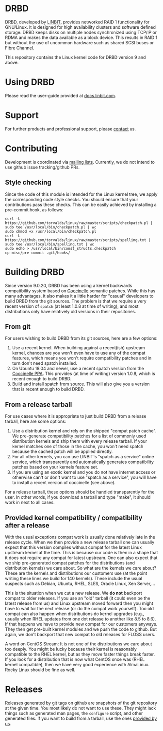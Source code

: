 # DRBD

DRBD, developed by [LINBIT](https://www.linbit.com), provides networked RAID 1 functionality for GNU/Linux.
It is designed for high availability clusters and software defined storage.
DRBD keeps disks on multiple nodes synchronized using TCP/IP or RDMA and makes the data available as a block device.
This results in RAID 1 but without the use of uncommon hardware such as shared SCSI buses or Fibre Channel.

This repository contains the Linux kernel code for DRBD version 9 and above.

# Using DRBD
Please read the user-guide provided at [docs.linbit.com](https://docs.linbit.com).

# Support
For further products and professional support, please
[contact](http://links.linbit.com/support) us.

# Contributing
Development is coordinated via [mailing lists](http://lists.linbit.com). Currently, we do not intend to use
github issue tracking/github PRs.

## Style checking
Since the code of this module is intended for the Linux kernel tree, we apply
the corresponding code style checks. You should ensure that your contributions
pass these checks. This can be easily achieved by installing a pre-commit hook,
as follows:

```
curl -L https://github.com/torvalds/linux/raw/master/scripts/checkpatch.pl | sudo tee /usr/local/bin/checkpatch.pl | wc
sudo chmod +x /usr/local/bin/checkpatch.pl
curl -L https://github.com/torvalds/linux/raw/master/scripts/spelling.txt | sudo tee /usr/local/bin/spelling.txt | wc
sudo echo > /usr/local/bin/const_structs.checkpatch
cp misc/pre-commit .git/hooks/
```

# Building DRBD

Since version 9.0.20, DRBD has been using a kernel backwards compatibility system
based on [Coccinelle](https://github.com/coccinelle/coccinelle) semantic patches.
While this has many advantages, it also makes it a little harder for "casual"
developers to build DRBD from the git sources. The problem is that we require a
very recent version of `spatch` (at least 1.0.8 at time of writing), and most
distributions only have relatively old versions in their repositories.

## From git

For users wishing to build DRBD from its git sources, here are a few options:
1. Use a recent kernel. When building against a recent(ish) upstream kernel,
   chances are you won't even have to use any of the compat features, which
   means you won't require compatibility patches and in turn don't need spatch
   installed.
2. On Ubuntu 18.04 and newer, use a recent spatch version from the
   [Coccinelle PPA](https://launchpad.net/~npalix/+archive/ubuntu/coccinelle).
   This provides (at time of writing) version 1.0.8, which is recent enough to
   build DRBD.
3. Build and install spatch from source. This will also give you a version that
   is recent enough to build DRBD.

## From a release tarball

For use cases where it is appropriate to just build DRBD from a release tarball,
here are some options:
1. Use a distribution kernel and rely on the shipped "compat patch cache". We
   pre-generate compatibility patches for a list of commonly used distribution
   kernels and ship them with every release tarball. If your kernel matches one
   of those in the cache, you won't need spatch because the cached patch will be
   applied directly.
2. For all other kernels, you can use LINBIT's "spatch as a service" online
   service, which transparently and automatically generates compatibility
   patches based on your kernels feature set.
3. If you are using an exotic kernel and you do not have internet access or
   otherwise can't or don't want to use "spatch as a service", you will have to
   install a recent version of coccinelle (see above).

For a release tarball, these options should be handled transparently for the
user. In other words, if you download a tarball and type "make", it should work
in next to all cases.

## Provided kernel compatibility / compatibility after a release

With the usual exceptions compat work is usually done relatively late in the
release cycle. When we then provide a new release tarball one can usually
expect that this version compiles without compat for the latest Linux upstream
kernel at the time. This is because our code is then in a shape that it does not
require any compat for latest upstream. One can also expect that we ship
pre-generated compat patches for the distributions (and distribution kernels)
we care about. So what are the kernels we care about? These are the kernels
and distributions our customers use (at the point writing these lines we build
for 140 kernels). These include the usual suspects such as Debian, Ubuntu,
RHEL, SLES, Oracle Linux, Xen Server,...

This is the situation when we cut a new release. We **do not** backport compat
to older releases. If you use an "old" tarball (it could even be the latest
release from us) and Linux upstream moved forward then you might have to wait
for the next release (or do the compat work yourself). Too old compat can also
happen when distributions do kernel upgrades (e.g., usually when RHEL updates
from one dot release to another like 8.5 to 8.6). If that happens we have to
provide new compat for our customers anyways. They then get pre-built kernel
modules and we push the code to github. But again, we don't backport that new
compat to old releases for FLOSS users.

A word on CentOS Stream: It is not one of the distributions we care about too
deeply. You might be lucky because their kernel is reasonably compatible to
the RHEL kernel, but as they move faster things break faster. If you look for
a distribution that is now what CentOS once was (RHEL kernel compatible), then
we have very good experience with AlmaLinux. Rocky Linux should be fine as well.

# Releases
Releases generated by git tags on github are snapshots of the git repository at the given time. You most
likely do not want to use these. They might lack things such as generated man pages, the `configure` script,
and other generated files. If you want to build from a tarball, use the ones [provided by us](https://www.linbit.com/en/drbd-community/drbd-download/).
